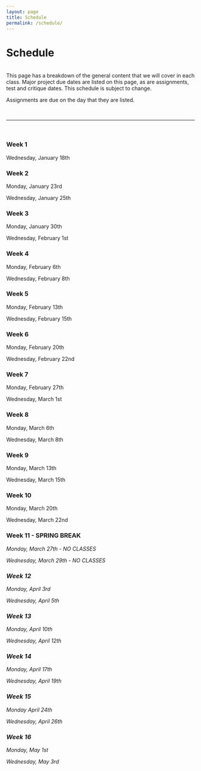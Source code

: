 ```yaml
---
layout: page
title: Schedule
permalink: /schedule/
---
```



# Schedule

<br>
This page has a breakdown of the general content that we will cover in each class. Major project due dates are listed on this page, as are assignments, test and critique dates. This schedule is subject to change.

Assignments are due on the day that they are listed.

<br>
<hr>
<br>

### Week 1
Wednesday, January 18th

### Week 2
Monday, January 23rd

Wednesday, January 25th

### Week 3
Monday, January 30th

Wednesday, February 1st

### Week 4
Monday, February 6th

Wednesday, February 8th 

### Week 5
Monday, February 13th

Wednesday, February 15th

### Week 6
Monday, February 20th

Wednesday, February 22nd

### Week 7
Monday, February 27th

Wednesday, March 1st

### Week 8
Monday, March 6th

Wednesday, March 8th

### Week 9
Monday, March 13th

Wednesday, March 15th

### Week 10
Monday, March 20th

Wednesday, March 22nd

### Week 11 - SPRING BREAK
<i>Monday, March 27th - NO CLASSES</i>

<i>Wednesday, March 29th  - NO CLASSES<i>

### Week 12
Monday, April 3rd

Wednesday, April 5th

### Week 13
Monday, April 10th

Wednesday, April 12th

### Week 14
Monday, April 17th

Wednesday, April 19th

### Week 15
Monday April 24th

Wednesday, April 26th

### Week 16
Monday, May 1st

Wednesday, May 3rd